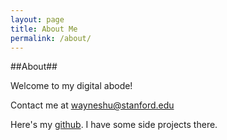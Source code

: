```yaml
---
layout: page
title: About Me
permalink: /about/
--- 
```


##About##

Welcome to my digital abode! 

Contact me at wayneshu@stanford.edu

Here's my [github][git]. I have some side projects there. 

[git]: https://github.com/vvayne 
